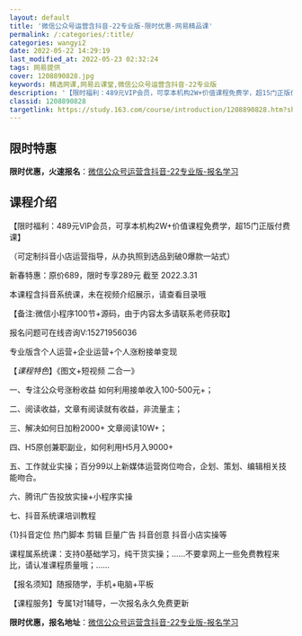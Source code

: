 ```yaml
---
layout: default
title: '微信公众号运营含抖音-22专业版-限时优惠-网易精品课'
permalink: /:categories/:title/
categories: wangyi2
date: 2022-05-22 14:29:19
last_modified_at: 2022-05-23 02:32:24
tags: 网易提供
cover: 1208890828.jpg
keywords: 精选网课,网易云课堂,微信公众号运营含抖音-22专业版
description: '【限时福利：489元VIP会员，可享本机构2W+价值课程免费学，超15门正版付费课】（可定制抖音小店运营指导，从办执照到'
classid: 1208890828
targetlink: https://study.163.com/course/introduction/1208890828.htm?share=1&shareId=1025206652&utm_campaign=share&utm_medium=iphoneShare&utm_source=&utm_u=1025206652
---
```


## 限时特惠

**限时优惠，火速报名**：[微信公众号运营含抖音-22专业版-报名学习](https://study.163.com/course/introduction/1208890828.htm?share=1&shareId=1025206652&utm_campaign=share&utm_medium=iphoneShare&utm_source=&utm_u=1025206652)

## 课程介绍

【限时福利：489元VIP会员，可享本机构2W+价值课程免费学，超15门正版付费课】



（可定制抖音小店运营指导，从办执照到选品到破0爆款一站式）

新春特惠：原价689，限时专享289元  截至 2022.3.31





本课程含抖音系统课，未在视频介绍展示，请查看目录哦

【备注:微信小程序100节+源码，由于内容太多请联系老师获取】

报名问题可在线咨询V:15271956036





专业版含个人运营+企业运营+个人涨粉接单变现

【*课程特色*】《图文+短视频 二合一》

一、专注公众号涨粉收益 如何利用接单收入100-500元+；

二、阅读收益，文章有阅读就有收益，非流量主；

三、解决如何日加粉2000+ 文章阅读10W+；

四、H5原创兼职副业，如何利用H5月入9000+

五、工作就业实操；百分99以上新媒体运营岗位吻合，企划、策划、编辑相关技能吻合。

六、腾讯广告投放实操+小程序实操

七、抖音系统课培训教程

{1}抖音定位 热门脚本 剪辑 巨量广告 抖音创意 抖音小店实操等

课程属系统课：支持0基础学习，纯干货实操；……不要拿网上一些免费教程来比，请认准课程质量哦；……





【报名须知】随报随学，手机+电脑+平板

【课程服务】专属1对1辅导，一次报名永久免费更新

**限时优惠，报名地址**：[微信公众号运营含抖音-22专业版-报名学习](https://study.163.com/course/introduction/1208890828.htm?share=1&shareId=1025206652&utm_campaign=share&utm_medium=iphoneShare&utm_source=&utm_u=1025206652)

